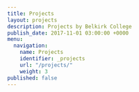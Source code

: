 ```yaml
---
title: Projects
layout: projects
description: Projects by Belkirk College
publish_date: 2017-11-01 03:00:00 +0000
menu:
  navigation:
    name: Projects
    identifier: _projects
    url: "/projects/"
    weight: 3
published: false
---
```

